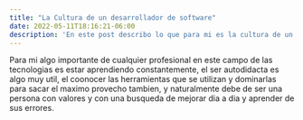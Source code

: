```yaml
---
title: "La Cultura de un desarrollador de software"
date: 2022-05-11T18:16:21-06:00
description: 'En este post describo lo que para mi es la cultura de un desarrollador de software'
---
```


Para mi algo importante de cualquier profesional en este campo de las tecnologias es estar aprendiendo constantemente, el ser autodidacta es algo muy util, el coonocer las herramientas que se utilizan y dominarlas para sacar el maximo provecho tambien, y naturalmente debe de ser una persona con valores y con una busqueda de mejorar dia a dia y aprender de sus errores.
